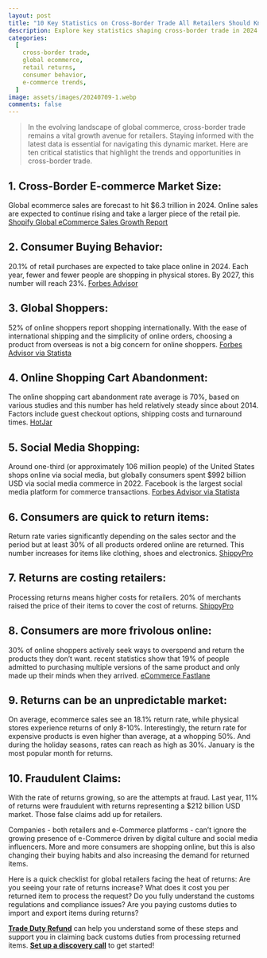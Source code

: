 ```yaml
---
layout: post
title: "10 Key Statistics on Cross-Border Trade All Retailers Should Know"
description: Explore key statistics shaping cross-border trade in 2024. Learn how global e-commerce growth, consumer behavior, and return trends impact retailers and online sales.
categories:
  [
    cross-border trade,
    global ecommerce,
    retail returns,
    consumer behavior,
    e-commerce trends,
  ]
image: assets/images/20240709-1.webp
comments: false
---
```


> In the evolving landscape of global commerce, cross-border trade remains a vital growth avenue for retailers. Staying informed with the latest data is essential for navigating this dynamic market. Here are ten critical statistics that highlight the trends and opportunities in cross-border trade.

## 1. Cross-Border E-commerce Market Size:

Global ecommerce sales are forecast to hit $6.3 trillion in 2024. Online sales are expected to continue rising and take a larger piece of the retail pie. [Shopify Global eCommerce Sales Growth Report](https://www.shopify.com/blog/global-ecommerce-sales)

## 2. Consumer Buying Behavior:

20.1% of retail purchases are expected to take place online in 2024. Each year, fewer and fewer people are shopping in physical stores. By 2027, this number will reach 23%. [Forbes Advisor](https://www.forbes.com/advisor/business/ecommerce-statistics/)

## 3. Global Shoppers:

52% of online shoppers report shopping internationally. With the ease of international shipping and the simplicity of online orders, choosing a product from overseas is not a big concern for online shoppers. [Forbes Advisor via Statista](https://forbes.com/advisor/business/ecommerce-statistics/#sources_section)

## 4. Online Shopping Cart Abandonment:

The online shopping cart abandonment rate average is 70%, based on various studies and this number has held relatively steady since about 2014. Factors include guest checkout options, shipping costs and turnaround times. [HotJar](https://www.hotjar.com/blog/cart-abandonment-stats/)

## 5. Social Media Shopping:

Around one-third (or approximately 106 million people) of the United States shops online via social media, but globally consumers spent $992 billion USD via social media commerce in 2022. Facebook is the largest social media platform for commerce transactions. [Forbes Advisor via Statista](https://www.forbes.com/advisor/business/ecommerce-statistics/#sources_section)

## 6. Consumers are quick to return items:

Return rate varies significantly depending on the sales sector and the period but at least 30% of all products ordered online are returned. This number increases for items like clothing, shoes and electronics. [ShippyPro](https://www.blog.shippypro.com/en/20-ecommerce-returns-statistics-to-guide-your-reverse-logistics)

## 7. Returns are costing retailers:

Processing returns means higher costs for retailers. 20% of merchants raised the price of their items to cover the cost of returns. [ShippyPro](https://www.blog.shippypro.com/en/20-ecommerce-returns-statistics-to-guide-your-reverse-logistics)

## 8. Consumers are more frivolous online:

30% of online shoppers actively seek ways to overspend and return the products they don’t want. recent statistics show that 19% of people admitted to purchasing multiple versions of the same product and only made up their minds when they arrived. [eCommerce Fastlane](https://www.blog.shippypro.com/en/20-ecommerce-returns-statistics-to-guide-your-reverse-logistics)

## 9. Returns can be an unpredictable market:

On average, ecommerce sales see an 18.1% return rate, while physical stores experience returns of only 8-10%. Interestingly, the return rate for expensive products is even higher than average, at a whopping 50%. And during the holiday seasons, rates can reach as high as 30%. January is the most popular month for returns.

## 10. Fraudulent Claims:

With the rate of returns growing, so are the attempts at fraud. Last year, 11% of returns were fraudulent with returns representing a $212 billion USD market. Those false claims add up for retailers.

Companies - both retailers and e-Commerce platforms - can’t ignore the growing presence of e-Commerce driven by digital culture and social media influencers. More and more consumers are shopping online, but this is also changing their buying habits and also increasing the demand for returned items.

Here is a quick checklist for global retailers facing the heat of returns:
Are you seeing your rate of returns increase?
What does it cost you per returned item to process the request?
Do you fully understand the customs regulations and compliance issues?
Are you paying customs duties to import and export items during returns?

[**Trade Duty Refund**](https://tradedutyrefund.com) can help you understand some of these steps and support you in claiming back customs duties from processing returned items. [**Set up a discovery call**](https://zcal.co/i/ipvlgNrr) to get started!
